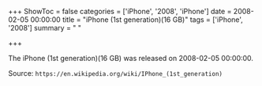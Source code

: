 +++
ShowToc = false
categories = ['iPhone', '2008', 'iPhone']
date = 2008-02-05 00:00:00
title = "iPhone (1st generation)(16 GB)"
tags = ['iPhone', '2008']
summary = " "

+++

The iPhone (1st generation)(16 GB) was released on 2008-02-05 00:00:00.

Source: `https://en.wikipedia.org/wiki/IPhone_(1st_generation)`


